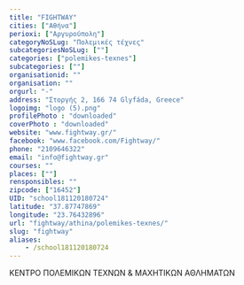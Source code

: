 ```yaml
---
title: "FIGHTWAY"
cities: ["Αθήνα"]
perioxi: ["Αργυρούπολη"]
categoryNoSLug: "Πολεμικές τέχνες"
subcategoriesNoSLug: [""]
categories: ["polemikes-texnes"]
subcategories: [""]
organisationid: ""
organisation: ""
orgurl: "-"
address: "Στοργής 2, 166 74 Glyfáda, Greece"
logoimg: "logo (5).png"
profilePhoto : "downloaded"
coverPhoto : "downloaded"
website: "www.fightway.gr/"
facebook: "www.facebook.com/Fightway/"
phone: "2109646322"
email: "info@fightway.gr"
courses: ""
places: [""]
rensponsibles: ""
zipcode: ["16452"]
UID: "school181120180724"
latitude: "37.87747869"
longitude: "23.76432896"
url: "fightway/athina/polemikes-texnes/"
slug: "fightway"
aliases:
    - /school181120180724
---
```



ΚΕΝΤΡΟ ΠΟΛΕΜΙΚΩΝ ΤΕΧΝΩΝ &amp; ΜΑΧΗΤΙΚΩΝ ΑΘΛΗΜΑΤΩΝ

